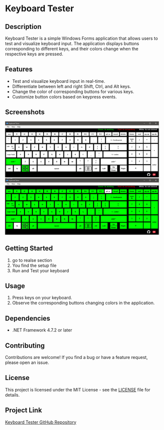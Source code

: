 # Keyboard Tester

## Description

Keyboard Tester is a simple Windows Forms application that allows users to test and visualize keyboard input. The application displays buttons corresponding to different keys, and their colors change when the respective keys are pressed.

## Features

- Test and visualize keyboard input in real-time.
- Differentiate between left and right Shift, Ctrl, and Alt keys.
- Change the color of corresponding buttons for various keys.
- Customize button colors based on keypress events.

## Screenshots

![Screenshot 1](https://github.com/NattyXO/Keyboard-Tester/blob/main/UI1Keyboard.png)
![Screenshot 2](https://github.com/NattyXO/Keyboard-Tester/blob/main/UI2Keyboard.png)


## Getting Started

1. go to realse section
2. You find the setup file
3. Run and Test your keyboard

## Usage

1. Press keys on your keyboard.
2. Observe the corresponding buttons changing colors in the application.

## Dependencies

- .NET Framework 4.7.2 or later

## Contributing

Contributions are welcome! If you find a bug or have a feature request, please open an issue.

## License

This project is licensed under the MIT License - see the [LICENSE](LICENSE) file for details.

## Project Link

[Keyboard Tester GitHub Repository](https://github.com/NattyXO/Keyboard-Tester)

